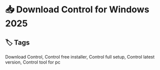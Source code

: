 
# 📥 Download Control for Windows 2025



## 🏷️ Tags

Download Control, Control free installer, Control full setup, Control latest version, Control tool for pc
